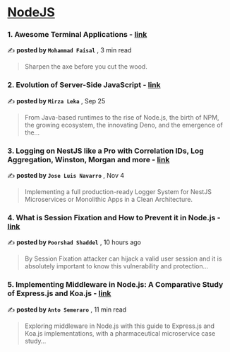 
<h1><a href=https://medium.com/tag/nodejs/recommended target="_blank" rel="noopener noreferrer">NodeJS</a></h1>
<h3>1. Awesome Terminal Applications - <a href=https://medium.com/gitconnected/awesome-terminal-applications-e4a06022dffa?source=tag_recommended_feed---------0-84----------nodejs----------cd1e3633_d494_4dbb_8b5a_2b53f3544ad7------- target="_blank" rel="noopener noreferrer">link</a></h3>

✍️ **posted by `Mohammad Faisal`** <date> , 3 min read</date>

<blockquote>Sharpen the axe before you cut the wood.</blockquote>

<h3>2. Evolution of Server-Side JavaScript - <a href=https://medium.com/itnext/evolution-of-server-side-javascript-314a8d408da4?source=tag_recommended_feed---------1-107----------nodejs----------cd1e3633_d494_4dbb_8b5a_2b53f3544ad7------- target="_blank" rel="noopener noreferrer">link</a></h3>

✍️ **posted by `Mirza Leka`** <date> , Sep 25</date>

<blockquote>From Java-based runtimes to the rise of Node.js, the birth of NPM, the growing ecosystem, the innovating Deno, and the emergence of the…</blockquote>

<h3>3. Logging on NestJS like a Pro with Correlation IDs, Log Aggregation, Winston, Morgan and more - <a href=https://medium.com/@jose-luis-navarro/logging-on-nestjs-like-a-pro-with-correlation-ids-log-aggregation-winston-morgan-and-more-d03e3bb56772?source=tag_recommended_feed---------2-85----------nodejs----------cd1e3633_d494_4dbb_8b5a_2b53f3544ad7------- target="_blank" rel="noopener noreferrer">link</a></h3>

✍️ **posted by `Jose Luis Navarro`** <date> , Nov 4</date>

<blockquote>Implementing a full production-ready Logger System for NestJS Microservices or Monolithic Apps in a Clean Architecture.</blockquote>

<h3>4. What is Session Fixation and How to Prevent it in Node.js - <a href=https://medium.com/gitconnected/what-is-session-fixation-and-how-to-prevent-it-in-node-js-03580b6acd67?source=tag_recommended_feed---------3-84----------nodejs----------cd1e3633_d494_4dbb_8b5a_2b53f3544ad7------- target="_blank" rel="noopener noreferrer">link</a></h3>

✍️ **posted by `Poorshad Shaddel`** <date> , 10 hours ago</date>

<blockquote>By Session Fixation attacker can hijack a valid user session and it is absolutely important to know this vulnerability and protection…</blockquote>

<h3>5. Implementing Middleware in Node.js: A Comparative Study of Express.js and Koa.js - <a href=https://medium.com/bitsrc/implementing-middleware-in-node-js-a-comparative-study-of-express-js-and-koa-js-a93f2ebd867c?source=tag_recommended_feed---------4-107----------nodejs----------cd1e3633_d494_4dbb_8b5a_2b53f3544ad7------- target="_blank" rel="noopener noreferrer">link</a></h3>

✍️ **posted by `Anto Semeraro`** <date> , 11 min read</date>

<blockquote>Exploring middleware in Node.js with this guide to Express.js and Koa.js implementations, with a pharmaceutical microservice case study…</blockquote>

